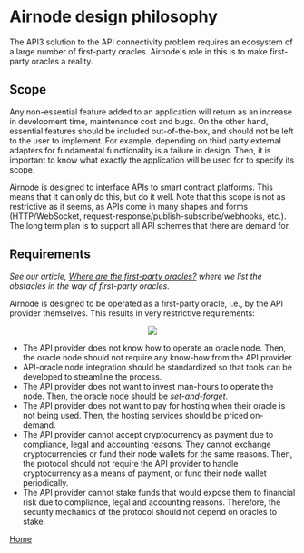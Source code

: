 # Airnode design philosophy

The API3 solution to the API connectivity problem requires an ecosystem of a large number of first-party oracles.
Airnode's role in this is to make first-party oracles a reality.

## Scope

Any non-essential feature added to an application will return as an increase in development time, maintenance cost and bugs.
On the other hand, essential features should be included out-of-the-box, and should not be left to the user to implement.
For example, depending on third party external adapters for fundamental functionality is a failure in design.
Then, it is important to know what exactly the application will be used for to specify its scope.

Airnode is designed to interface APIs to smart contract platforms.
This means that it can only do this, but do it well.
Note that this scope is not as restrictive as it seems, as APIs come in many shapes and forms (HTTP/WebSocket, request-response/publish-subscribe/webhooks, etc.).
The long term plan is to support all API schemes that there are demand for.

## Requirements

*See our article, [Where are the first-party oracles?](https://medium.com/api3/where-are-the-first-party-oracles-5078cebaf17) where we list the obstacles in the way of first-party oracles.*

Airnode is designed to be operated as a first-party oracle, i.e., by the API provider themselves.
This results in very restrictive requirements:

<p align="center">
  <img src="https://github.com/clc-group/api3-docs/raw/master/figures/airnode.png" />
</p>

* The API provider does not know how to operate an oracle node.
Then, the oracle node should not require any know-how from the API provider.
* API-oracle node integration should be standardized so that tools can be developed to streamline the process.
* The API provider does not want to invest man-hours to operate the node.
Then, the oracle node should be *set-and-forget*.
* The API provider does not want to pay for hosting when their oracle is not being used.
Then, the hosting services should be priced on-demand.
* The API provider cannot accept cryptocurrency as payment due to compliance, legal and accounting reasons.
They cannot exchange cryptocurrencies or fund their node wallets for the same reasons.
Then, the protocol should not require the API provider to handle cryptocurrency as a means of payment, or fund their node wallet periodically.
* The API provider cannot stake funds that would expose them to financial risk due to compliance, legal and accounting reasons.
Therefore, the security mechanics of the protocol should not depend on oracles to stake.

[Home](/README.md#contents)
